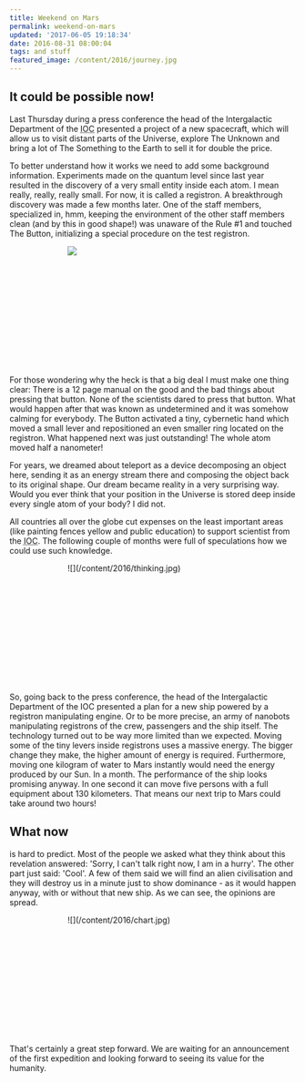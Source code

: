 ```yaml
---
title: Weekend on Mars
permalink: weekend-on-mars
updated: '2017-06-05 19:18:34'
date: 2016-08-31 08:00:04
tags: and stuff
featured_image: /content/2016/journey.jpg
---
```


## It could be possible now!
Last Thursday during a press conference the head of the Intergalactic Department of the <abbr title="Internation Organization of Cosmos">IOC</abbr> presented a project of a new spacecraft, which will allow us to visit distant parts of the Universe, explore The Unknown and bring a lot of The Something to the Earth to sell it for double the price.
<!-- more -->

To better understand how it works we need to add some background information. Experiments made on the quantum level since last year resulted in the discovery of a very small entity inside each atom. I mean really, really, really small. For now, it is called a registron. A breakthrough discovery was made a few months later. One of the staff members, specialized in, hmm, keeping the environment of the other staff members clean (and by this in good shape!) was unaware of the Rule #1 and touched The Button, initializing a special procedure on the test registron. 

<div style="max-width:300px; min-height:212px; margin:0 auto">

![](/content/2016/dont-touch.jpg)
</div>

For those wondering why the heck is that a big deal I must make one thing clear: There is a 12 page manual on the good and the bad things about pressing that button. None of the scientists dared to press that button. What would happen after that was known as undetermined and it was somehow calming for everybody. The Button activated a tiny, cybernetic hand which moved a small lever and repositioned an even smaller ring located on the registron. What happened next was just outstanding! The whole atom moved half a nanometer!

For years, we dreamed about teleport as a device decomposing an object here, sending it as an energy stream there and composing the object back to its original shape. 
Our dream became reality in a very surprising way. Would you ever think that your position in the Universe is stored deep inside every single atom of your body? I did not.

All countries all over the globe cut expenses on the least important areas (like painting fences yellow and public education) to support scientist from the <abbr title="Internation Organization of Cosmos">IOC</abbr>. The following couple of months were full of speculations how we could use such knowledge. 

<div style="max-width:300px; min-height:212px; margin:0 auto">
![](/content/2016/thinking.jpg)
</div>

So, going back to the press conference, the head of the Intergalactic Department of the IOC presented a plan for a new ship powered by a registron manipulating engine. Or to be more precise, an army of nanobots manipulating registrons of the crew, passengers and the ship itself. The technology turned out to be way more limited than we expected. Moving some of the tiny levers inside registrons uses a massive energy. The bigger change they make, the higher amount of energy is required. Furthermore, moving one kilogram of water to Mars instantly would need the energy produced by our Sun. In a month. 
The performance of the ship looks promising anyway. In one second it can move five persons with a full equipment about 130 kilometers. That means our next trip to Mars could take around two hours! 

## What now

is hard to predict. Most of the people we asked what they think about this revelation answered: 'Sorry, I can't talk right now, I am in a hurry'. The other part just said: 'Cool'. A few of them said we will find an alien civilisation and they will destroy us in a minute just to show dominance - as it would happen anyway, with or without that new ship. 
As we can see, the opinions are spread.

<div style="max-width:300px; min-height:212px; margin:0 auto">
![](/content/2016/chart.jpg)
</div>

That's certainly a great step forward. We are waiting for an announcement of the first expedition and looking forward to seeing its value for the humanity.
